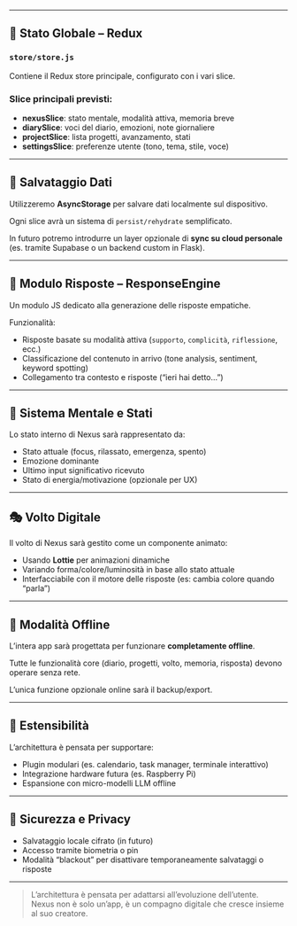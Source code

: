 
---

## 🧠 Stato Globale – Redux

### `store/store.js`
Contiene il Redux store principale, configurato con i vari slice.

### Slice principali previsti:

- **nexusSlice**: stato mentale, modalità attiva, memoria breve
- **diarySlice**: voci del diario, emozioni, note giornaliere
- **projectSlice**: lista progetti, avanzamento, stati
- **settingsSlice**: preferenze utente (tono, tema, stile, voce)

---

## 💾 Salvataggio Dati

Utilizzeremo **AsyncStorage** per salvare dati localmente sul dispositivo.

Ogni slice avrà un sistema di `persist/rehydrate` semplificato.

In futuro potremo introdurre un layer opzionale di **sync su cloud personale** (es. tramite Supabase o un backend custom in Flask).

---

## 🧬 Modulo Risposte – ResponseEngine

Un modulo JS dedicato alla generazione delle risposte empatiche.

Funzionalità:
- Risposte basate su modalità attiva (`supporto`, `complicità`, `riflessione`, ecc.)
- Classificazione del contenuto in arrivo (tone analysis, sentiment, keyword spotting)
- Collegamento tra contesto e risposte (“ieri hai detto…”)

---

## 🧠 Sistema Mentale e Stati

Lo stato interno di Nexus sarà rappresentato da:
- Stato attuale (focus, rilassato, emergenza, spento)
- Emozione dominante
- Ultimo input significativo ricevuto
- Stato di energia/motivazione (opzionale per UX)

---

## 🎭 Volto Digitale

Il volto di Nexus sarà gestito come un componente animato:
- Usando **Lottie** per animazioni dinamiche
- Variando forma/colore/luminosità in base allo stato attuale
- Interfacciabile con il motore delle risposte (es: cambia colore quando “parla”)

---

## 📴 Modalità Offline

L’intera app sarà progettata per funzionare **completamente offline**.

Tutte le funzionalità core (diario, progetti, volto, memoria, risposta) devono operare senza rete.

L’unica funzione opzionale online sarà il backup/export.

---

## 🔌 Estensibilità

L’architettura è pensata per supportare:

- Plugin modulari (es. calendario, task manager, terminale interattivo)
- Integrazione hardware futura (es. Raspberry Pi)
- Espansione con micro-modelli LLM offline

---

## 🔐 Sicurezza e Privacy

- Salvataggio locale cifrato (in futuro)
- Accesso tramite biometria o pin
- Modalità “blackout” per disattivare temporaneamente salvataggi o risposte

---

> L’architettura è pensata per adattarsi all’evoluzione dell’utente.  
> Nexus non è solo un’app, è un compagno digitale che cresce insieme al suo creatore.
